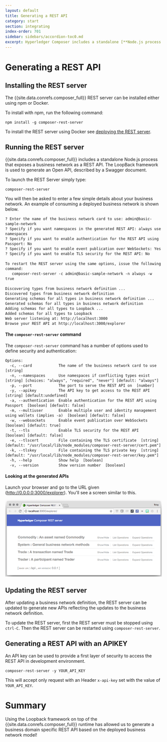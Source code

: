 ```yaml
---
layout: default
title: Generating a REST API
category: start
section: integrating
index-order: 701
sidebar: sidebars/accordion-toc0.md
excerpt: Hyperledger Composer includes a standalone [**Node.js process that exposes a business network as a REST API**](./getting-started-rest-api.html). The LoopBack framework is used to generate an Open API, described by a Swagger document.
---
```


# Generating a REST API


## Installing the REST server

The {{site.data.conrefs.composer_full}} REST server can be installed either using npm or Docker.

To install with npm, run the following command:

    npm install -g composer-rest-server

To install the REST server using Docker see [deploying the REST server](./deploying-the-rest-server.html).

## Running the REST server

{{site.data.conrefs.composer_full}} includes a standalone Node.js process that exposes a business network as a REST API. The LoopBack framework is used to generate an Open API, described by a Swagger document.

To launch the REST Server simply type:

```
composer-rest-server
```

You will then be asked to enter a few simple details about your business network. An example of consuming a deployed business network is shown below.

```
? Enter the name of the business network card to use: admin@basic-sample-network
? Specify if you want namespaces in the generated REST API: always use namespaces
? Specify if you want to enable authentication for the REST API using Passport: No
? Specify if you want to enable event publication over WebSockets: Yes
? Specify if you want to enable TLS security for the REST API: No

To restart the REST server using the same options, issue the following command:
   composer-rest-server -c admin@basic-sample-network -n always -w true

Discovering types from business network definition ...
Discovered types from business network definition
Generating schemas for all types in business network definition ...
Generated schemas for all types in business network definition
Adding schemas for all types to Loopback ...
Added schemas for all types to Loopback
Web server listening at: http://localhost:3000
Browse your REST API at http://localhost:3000/explorer
```

#### The `composer-rest-server` command

The `composer-rest-server` command has a number of options used to define security and authentication:

```
Options:
  -c, --card            The name of the business network card to use  [string]
  -n, --namespaces      Use namespaces if conflicting types exist  [string] [choices: "always", "required", "never"] [default: "always"]
  -p, --port            The port to serve the REST API on  [number]
  -y, --apikey          The API key to get access to the REST API [string] [default:undefined]
  -a, --authentication  Enable authentication for the REST API using Passport  [boolean] [default: false]
  -m, --multiuser       Enable multiple user and identity management using wallets (implies -a)  [boolean] [default: false]
  -w, --websockets      Enable event publication over WebSockets  [boolean] [default: true]
  -t, --tls             Enable TLS security for the REST API  [boolean] [default: false]
  -e, --tlscert         File containing the TLS certificate  [string] [default: "/usr/local/lib/node_modules/composer-rest-server/cert.pem"]
  -k, --tlskey          File containing the TLS private key  [string] [default: "/usr/local/lib/node_modules/composer-rest-server/key.pem"]
  -h, --help            Show help  [boolean]
  -v, --version         Show version number  [boolean]
```

#### Looking at the generated APIs

Launch your browser and go to the URL given (http://0.0.0.0:3000/explorer).  You'll see a screen similar to this.

![LoopBack-1](../assets/img/tutorials/developer/lb_explorer.png)


## Updating the REST server

After updating a business network definition, the REST server can be updated to generate new APIs reflecting the updates to the business network definition.

To update the REST server, first the REST server must be stopped using `ctrl-C`. Then the REST server can be restarted using `composer-rest-server`.


## Generating a REST API with an APIKEY 

An API key can be used to provide a first layer of security to access the REST API in development environment.

```
composer-rest-server -y YOUR_API_KEY
```

This will accept only request with an Header `x-api-key` set with the value of `YOUR_API_KEY`.


# Summary
Using the Loopback framework on top of the {{site.data.conrefs.composer_full}} runtime has allowed us to generate a business domain specific REST API based on the deployed business network model!
